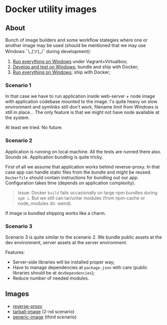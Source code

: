 # Docker utility images

## About
Bunch of image builders and some workflow stategies where one or another image may be used (should be mentioned that we may use Windows ¯\\\_(ツ)\_/¯ during development):

1. [Run everything on Windows](#scenarioone) under Vagrant+Virtualbox;
2. [Develop and test on Windows](#scenariotwo); bundle and ship with Docker;
3. [Run everything on Windows](#scenariothree); ship with Docker;

### Scenario 1<a id="#scenarioone"></a>
In that case we have to run application inside web-server + node image with application codebase mounted to the image. I's quite heavy on slow environment and symlinks still don\'t work, filename limit from Windows is still in place... The only feature is that we might not have node available at the system.

At least we tried. No future.

### Scenario 2<a id="scenariotwo"></a>
Application is running on local machine. All the tests are runned there also. Sounds ok. Application bundling is quite tricky. 

First of all we assume that application works behind reverse-proxy. In that case app can handle static files from the bundle and might be reused. `Dockerfile` should contain instructions for bundling out our app. Configuration takes time (depends on application complexity).

> Issue: Docker `build` fails occasionally on large npm bundles during `npm i`. But we still can tar/untar modules (from npm-cache or node_modules dir. weird).

If image is bundled shipping works like a charm.

### Scenario 3<a id="scenariothree"></a>
Scenario 3 is quite similar to the scenario 2. We bundle public assets at the dev environment, server assets at the server environment.

Features:
- Server-side libraries will be installed proper way;
- Have to manage dependencies at `package.json` with care (public libraries should be at `devDependencies`);
- Reduce number of needed modules.

## Images
- [reverse-proxy](./reverse-proxy)
- [tarball-image](./tarball-image) (2-nd scenario)
- [generic-image](./app-release) (third scenario)
